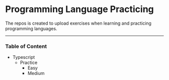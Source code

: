 # Programming Language Practicing

The repos is created to upload exercises when learning and practicing programming languages.

---
### Table of Content
- Typescript
  - Practice
    - Easy
    - Medium
